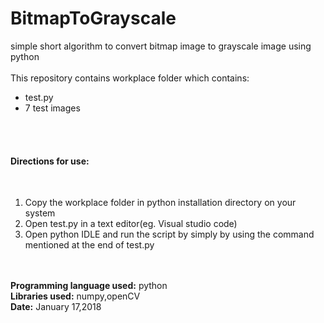 # BitmapToGrayscale
simple short algorithm to convert bitmap image to grayscale image using python
<br>
<br>
This repository contains workplace folder which contains:
<ul>
  <li>test.py</li>
  <li>7 test images</li>
</ul>
<br>
<br>
<h4>Directions for use:</h4><br>
<ol>
  <li>Copy the workplace folder in python installation directory on your system</li>
  <li>Open test.py in a text editor(eg. Visual studio code)
  <li>Open python IDLE and run the script by simply by using the command mentioned at the end of test.py</li>
</ol><br>
<br>
<b>Programming language used:</b> python<br>
<b>Libraries used:</b> numpy,openCV<br>
<b>Date:</b> January 17,2018

